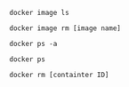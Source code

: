 `docker image ls`

`docker image rm [image name]`

`docker ps -a`

`docker ps `

`docker rm [containter ID]`
